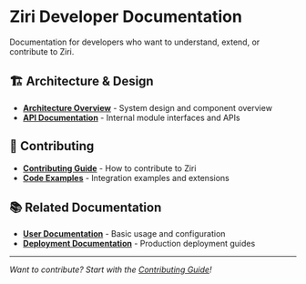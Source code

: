 # Ziri Developer Documentation

Documentation for developers who want to understand, extend, or contribute to Ziri.

## 🏗️ Architecture & Design

- **[Architecture Overview](architecture.md)** - System design and component overview
- **[API Documentation](api.md)** - Internal module interfaces and APIs

## 🤝 Contributing

- **[Contributing Guide](contributing.md)** - How to contribute to Ziri
- **[Code Examples](code-examples.md)** - Integration examples and extensions

## 📚 Related Documentation

- **[User Documentation](../user/)** - Basic usage and configuration
- **[Deployment Documentation](../deployment/)** - Production deployment guides

---

*Want to contribute? Start with the [Contributing Guide](contributing.md)!*